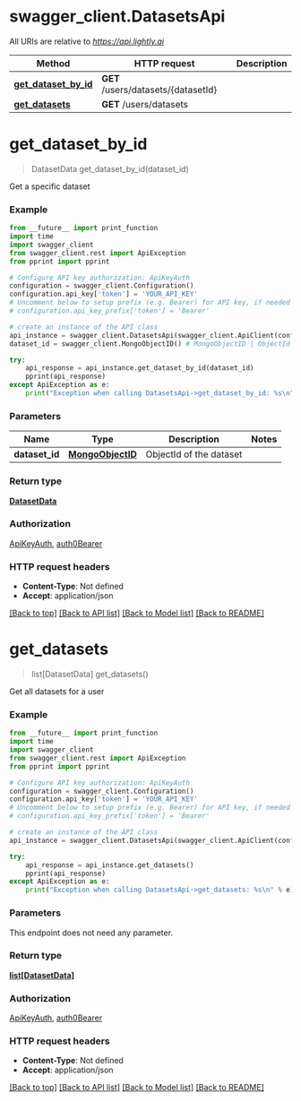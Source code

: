 # swagger_client.DatasetsApi

All URIs are relative to *https://api.lightly.ai*

Method | HTTP request | Description
------------- | ------------- | -------------
[**get_dataset_by_id**](DatasetsApi.md#get_dataset_by_id) | **GET** /users/datasets/{datasetId} | 
[**get_datasets**](DatasetsApi.md#get_datasets) | **GET** /users/datasets | 

# **get_dataset_by_id**
> DatasetData get_dataset_by_id(dataset_id)



Get a specific dataset

### Example
```python
from __future__ import print_function
import time
import swagger_client
from swagger_client.rest import ApiException
from pprint import pprint

# Configure API key authorization: ApiKeyAuth
configuration = swagger_client.Configuration()
configuration.api_key['token'] = 'YOUR_API_KEY'
# Uncomment below to setup prefix (e.g. Bearer) for API key, if needed
# configuration.api_key_prefix['token'] = 'Bearer'

# create an instance of the API class
api_instance = swagger_client.DatasetsApi(swagger_client.ApiClient(configuration))
dataset_id = swagger_client.MongoObjectID() # MongoObjectID | ObjectId of the dataset

try:
    api_response = api_instance.get_dataset_by_id(dataset_id)
    pprint(api_response)
except ApiException as e:
    print("Exception when calling DatasetsApi->get_dataset_by_id: %s\n" % e)
```

### Parameters

Name | Type | Description  | Notes
------------- | ------------- | ------------- | -------------
 **dataset_id** | [**MongoObjectID**](.md)| ObjectId of the dataset | 

### Return type

[**DatasetData**](DatasetData.md)

### Authorization

[ApiKeyAuth](../README.md#ApiKeyAuth), [auth0Bearer](../README.md#auth0Bearer)

### HTTP request headers

 - **Content-Type**: Not defined
 - **Accept**: application/json

[[Back to top]](#) [[Back to API list]](../README.md#documentation-for-api-endpoints) [[Back to Model list]](../README.md#documentation-for-models) [[Back to README]](../README.md)

# **get_datasets**
> list[DatasetData] get_datasets()



Get all datasets for a user

### Example
```python
from __future__ import print_function
import time
import swagger_client
from swagger_client.rest import ApiException
from pprint import pprint

# Configure API key authorization: ApiKeyAuth
configuration = swagger_client.Configuration()
configuration.api_key['token'] = 'YOUR_API_KEY'
# Uncomment below to setup prefix (e.g. Bearer) for API key, if needed
# configuration.api_key_prefix['token'] = 'Bearer'

# create an instance of the API class
api_instance = swagger_client.DatasetsApi(swagger_client.ApiClient(configuration))

try:
    api_response = api_instance.get_datasets()
    pprint(api_response)
except ApiException as e:
    print("Exception when calling DatasetsApi->get_datasets: %s\n" % e)
```

### Parameters
This endpoint does not need any parameter.

### Return type

[**list[DatasetData]**](DatasetData.md)

### Authorization

[ApiKeyAuth](../README.md#ApiKeyAuth), [auth0Bearer](../README.md#auth0Bearer)

### HTTP request headers

 - **Content-Type**: Not defined
 - **Accept**: application/json

[[Back to top]](#) [[Back to API list]](../README.md#documentation-for-api-endpoints) [[Back to Model list]](../README.md#documentation-for-models) [[Back to README]](../README.md)

